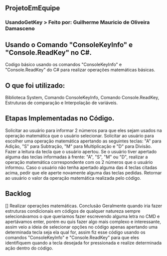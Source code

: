 ## ProjetoEmEquipe

### UsandoGetKey > Feito por: Guilherme Mauricio de Oliveira Damasceno

## Usando o Comando "ConsoleKeyInfo" e "Console.ReadKey" no C#.
Codigo básico usando os comandos "ConsoleKeyInfo" e "Console.ReadKey" do C# para realizar operações matemáticas básicas.
## O que foi utilizado:
Biblioteca System, Comando ConsoleKeyInfo, Comando Console.ReadKey, Estruturas de comparação e Interpolação de variáveis.

## Etapas Implementadas no Código.
 Solicitar ao usuário para informar 2 números para que eles sejam usados na operação matemática que o usuário selecionar.
 Solicitar ao usuário para escolher uma operação matemática apertando as seguintes teclas: "A" para Adição, "S" para Subtração, "M" para Multiplicação e "D" para Divisão.
 Fazer a leitura da tecla que o usuário apertou.
 Se o usuário tiver apertado alguma das teclas informadas à frente: "A", "S", "M" ou "D", realizar a operação matemática correspondente com os 2 números que o usuário informou.
 Caso o usuário não tenha apertado alguma das 4 teclas citadas acima, pedir que ele aperte novamente alguma das teclas pedidas.
 Retornar ao usuário o valor da operação matemática realizada pelo código.
## Backlog
[] Realizar operações matemáticas.
Conclusão
Geralmente quando iria fazer estruturas condicionais em códigos de qualquer natureza sempre selecionávamos o que queriamos fazer escrevendo alguma letra no CMD e apertávamos enter, porém eu quis fazer algo mais complexo e interessante, assim veio a ideia de selecionar opções no código apenas apertando uma determinada tecla seja ela qual for, assim fiz esse código usando os comandos "ConsoleKeyInfo" e "Console.ReadKey" para que eles identifiquem quando a tecla desejada for pressionada e realize determinada ação dentro do código.